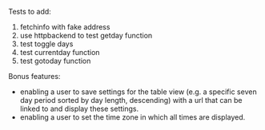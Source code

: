 Tests to add:
1. fetchinfo with fake address
2. use httpbackend to test getday function
3. test toggle days
4. test currentday function
5. test gotoday function

Bonus features:
- enabling a user to save settings for the table view (e.g. a specific seven day period sorted by day length, descending) with a url that can be linked to and display these settings.
- enabling a user to set the time zone in which all times are displayed.

